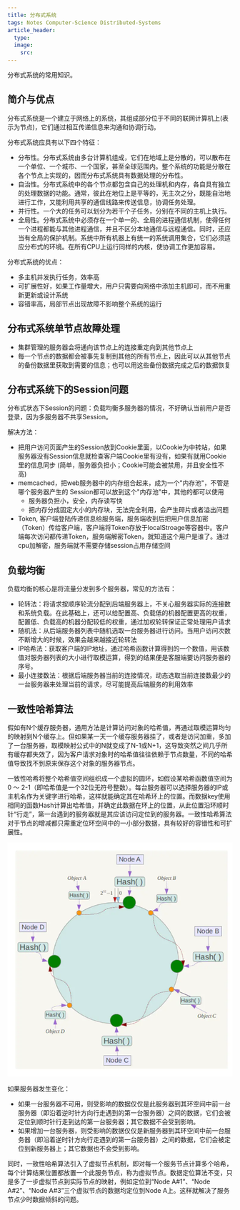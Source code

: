 ```yaml
---
title: 分布式系统
tags: Notes Computer-Science Distributed-Systems
article_header:
  type: 
  image:
    src: 
---
```


分布式系统的常用知识。

<!--more-->

## 简介与优点
分布式系统是一个建立于网络上的系统，其组成部分位于不同的联网计算机上(表示为节点)，它们通过相互传递信息来沟通和协调行动。

分布式系统应具有以下四个特征：

- 分布性。分布式系统由多台计算机组成，它们在地域上是分散的，可以散布在一个单位、一个城市、一个国家，甚至全球范围内。整个系统的功能是分散在各个节点上实现的，因而分布式系统具有数据处理的分布性。
- 自治性。分布式系统中的各个节点都包含自己的处理机和内存，各自具有独立的处理数据的功能。通常，彼此在地位上是平等的，无主次之分，既能自治地进行工作，又能利用共享的通信线路来传送信息，协调任务处理。
- 并行性。一个大的任务可以划分为若干个子任务，分别在不同的主机上执行。
- 全局性。分布式系统中必须存在一个单一的、全局的进程通信机制，使得任何一个进程都能与其他进程通信，并且不区分本地通信与远程通信。同时，还应当有全局的保护机制。系统中所有机器上有统一的系统调用集合，它们必须适应分布式的环境。在所有CPU上运行同样的内核，使协调工作更加容易。



分布式系统的优点：

- 多主机并发执行任务，效率高
- 可扩展性好，如果工作量增大，用户只需要向网络中添加主机即可，而不用重新更新或设计系统
- 容错率高，局部节点出现故障不影响整个系统的运行



## 分布式系统单节点故障处理

- 集群管理的服务器会将通向该节点上的连接重定向到其他节点上
- 每一个节点的数据都会被事先复制到其他的所有节点上，因此可以从其他节点的备份数据里获取到需要的信息；也可以用这些备份数据完成之后的数据恢复



## 分布式系统下的Session问题
分布式状态下Session的问题：负载均衡多服务器的情况，不好确认当前用户是否登录，因为多服务器不共享Session。


解决方法：

- 把用户访问页面产生的Session放到Cookie里面，以Cookie为中转站，如果服务器没有Session信息就检查客户端Cookie里有没有，如果有就用Cookie里的信息同步 (简单，服务器负担小；Cookie可能会被禁用，并且安全性不高)
- memcached，把web服务器中的内存组合起来，成为一个"内存池"，不管是哪个服务器产生的 Session都可以放到这个"内存池"中，其他的都可以使用
   - 服务器负担小，安全，内存读写快
   - 把内存分成固定大小的内存块，无法完全利用，会产生碎片或者溢出问题
- Token, 客户端登陆传递信息给服务端，服务端收到后把用户信息加密（Token）传给客户端，客户端将Token存放于localStroage等容器中。客户端每次访问都传递Token，服务端解密Token，就知道这个用户是谁了。通过cpu加解密，服务端就不需要存储session占用存储空间



## 负载均衡
负载均衡的核心是将流量分发到多个服务器，常见的方法有：

- 轮转法：将请求按顺序轮流分配到后端服务器上，不关心服务器实际的连接数和系统负载。在此基础上，还可以给配置高、负载低的机器配置更高的权重，配置低、负载高的机器分配较低的权重，通过加权轮转保证正常处理用户请求
- 随机法：从后端服务器列表中随机选取一台服务器进行访问。当用户访问次数不断增大的时候，效果会越来越接近轮转法
- IP哈希法：获取客户端的IP地址，通过哈希函数计算得到的一个数值，用该数值对服务器列表的大小进行取模运算，得到的结果便是客服端要访问服务器的序号。
- 最小连接数法：根据后端服务器当前的连接情况，动态选取当前连接数最少的一台服务器来处理当前的请求，尽可能提高后端服务的利用效率



## 一致性哈希算法
假如有N个缓存服务器，通用方法是计算访问对象的哈希值，再通过取模运算均匀的映射到N个缓存上。但如果某一天一个缓存服务器挂了，或者是访问加重，多加了一台服务器，取模映射公式中的N就变成了N-1或N+1，这导致突然之间几乎所有缓存都失效了，因为客户请求对象时的哈希值往往依赖于节点数量，不同的哈希值导致找不到原来保存这个对象的服务器节点。


一致性哈希将整个哈希值空间组织成一个虚拟的圆环，如假设某哈希函数值空间为0 ～ 2-1（即哈希值是一个32位无符号整数）。每台服务器可以选择服务器的IP或主机名作为关键字进行哈希，这样就能确定其在哈希环上的位置。而数据key使用相同的函数Hash计算出哈希值，并确定此数据在环上的位置，从此位置沿环顺时针“行走”，第一台遇到的服务器就是其应该访问定位到的服务器。一致性哈希算法对于节点的增减都只需重定位环空间中的一小部分数据，具有较好的容错性和可扩展性。

![consistent-hash.png](https://raw.githubusercontent.com/MikeYan01/mikeyan01.github.io/master/assets/images/DistributedSystems/consistent-hash.png)

如果服务器发生变化：

- 如果一台服务器不可用，则受影响的数据仅仅是此服务器到其环空间中前一台服务器（即沿着逆时针方向行走遇到的第一台服务器）之间的数据，它们会被定位到顺时针行走到达的第一台服务器；其它数据不会受到影响。
- 如果增加一台服务器，则受影响的数据仅仅是新服务器到其环空间中前一台服务器（即沿着逆时针方向行走遇到的第一台服务器）之间的数据，它们会被定位到新服务器上；其它数据也不会受到影响。


同时，一致性哈希算法引入了虚拟节点机制，即对每一个服务节点计算多个哈希，每个计算结果位置都放置一个此服务节点，称为虚拟节点。数据定位算法不变，只是多了一步虚拟节点到实际节点的映射，例如定位到“Node A#1”、“Node A#2”、“Node A#3”三个虚拟节点的数据均定位到Node A上。这样就解决了服务节点少时数据倾斜的问题。
